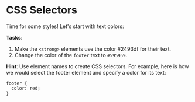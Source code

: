 # CSS Selectors

Time for some styles! Let's start with text colors:

**Tasks**:
1. Make the `<strong>` elements use the color #2493df for their text.
2. Change the color of the `footer` text to `#595959`.

**Hint**: Use element names to create CSS selectors. For example, here is how we would select the footer element and specify a color for its text:
```
footer {
  color: red;
}
```